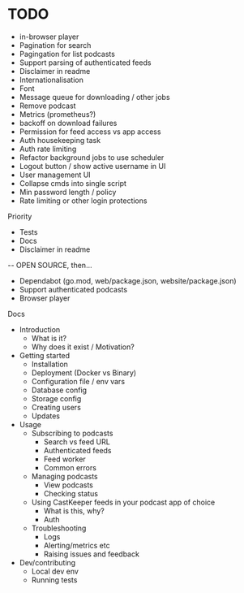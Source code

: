 # TODO

- in-browser player
- Pagination for search
- Pagingation for list podcasts
- Support parsing of authenticated feeds
- Disclaimer in readme
- Internationalisation
- Font
- Message queue for downloading / other jobs
- Remove podcast
- Metrics (prometheus?)
- backoff on download failures
- Permission for feed access vs app access
- Auth housekeeping task
- Auth rate limiting
- Refactor background jobs to use scheduler
- Logout button / show active username in UI
- User management UI
- Collapse cmds into single script
- Min password length / policy
- Rate limiting or other login protections

Priority

- Tests
- Docs
- Disclaimer in readme

-- OPEN SOURCE, then...

- Dependabot (go.mod, web/package.json, website/package.json)
- Support authenticated podcasts
- Browser player

Docs

- Introduction
  - What is it?
  - Why does it exist / Motivation?
- Getting started
  - Installation
  - Deployment (Docker vs Binary)
  - Configuration file / env vars
  - Database config
  - Storage config
  - Creating users
  - Updates
- Usage
  - Subscribing to podcasts
    - Search vs feed URL
    - Authenticated feeds
    - Feed worker
    - Common errors
  - Managing podcasts
    - View podcasts
    - Checking status
  - Using CastKeeper feeds in your podcast app of choice
    - What is this, why?
    - Auth
  - Troubleshooting
    - Logs
    - Alerting/metrics etc
    - Raising issues and feedback
- Dev/contributing
  - Local dev env
  - Running tests
